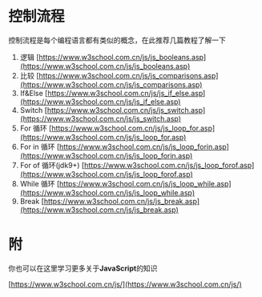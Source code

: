# 控制流程

控制流程是每个编程语言都有类似的概念，在此推荐几篇教程了解一下

1. 逻辑 [https://www.w3school.com.cn/js/js_booleans.asp](https://www.w3school.com.cn/js/js_booleans.asp)
2. 比较 [https://www.w3school.com.cn/js/js_comparisons.asp](https://www.w3school.com.cn/js/js_comparisons.asp)
3. If&Else [https://www.w3school.com.cn/js/js_if_else.asp](https://www.w3school.com.cn/js/js_if_else.asp)
4. Switch [https://www.w3school.com.cn/js/js_switch.asp](https://www.w3school.com.cn/js/js_switch.asp)
5. For 循环 [https://www.w3school.com.cn/js/js_loop_for.asp](https://www.w3school.com.cn/js/js_loop_for.asp)
6. For in 循环 [https://www.w3school.com.cn/js/js_loop_forin.asp](https://www.w3school.com.cn/js/js_loop_forin.asp)
7. For of 循环(jdk9+) [https://www.w3school.com.cn/js/js_loop_forof.asp](https://www.w3school.com.cn/js/js_loop_forof.asp)
8. While 循环 [https://www.w3school.com.cn/js/js_loop_while.asp](https://www.w3school.com.cn/js/js_loop_while.asp)
9. Break [https://www.w3school.com.cn/js/js_break.asp](https://www.w3school.com.cn/js/js_break.asp)

# 附

你也可以在这里学习更多关于**JavaScript**的知识

[https://www.w3school.com.cn/js/](https://www.w3school.com.cn/js/)
